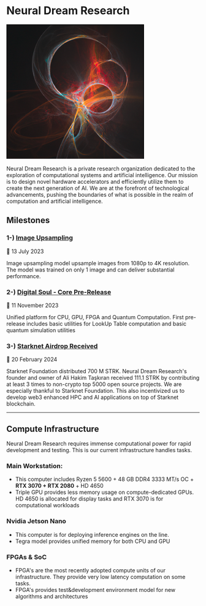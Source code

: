 # Neural Dream Research

![Image](https://github.com/NeuralDreamResearch/NeuralDream/blob/main/NeuralDream%20-%20logo.png?raw=true)

Neural Dream Research is a private research organization dedicated to the exploration of computational systems and artificial intelligence. Our mission is to design novel hardware accelerators and efficiently utilize them to create the next generation of AI. We are at the forefront of technological advancements, pushing the boundaries of what is possible in the realm of computation and artificial intelligence.


## Milestones
### 1-) [Image Upsampling](https://github.com/NeuralDreamResearch/ImageUpsampling)
📅 13 July 2023

Image upsampling model upsample images from 1080p to 4K resolution. The model was trained on only 1 image and can deliver substantial performance.

### 2-) [Digital Soul - Core Pre-Release](https://github.com/NeuralDreamResearch/DigitalSoul)
📅 11 November 2023

Unified platform for CPU, GPU, FPGA and Quantum Computation. First pre-release includes basic utilities for LookUp Table computation and basic quantum simulation utilities

### 3-) [Starknet Airdrop Received](https://www.starknet.io/en/content/starknet-provisions-program)
📅 20 February 2024

Starknet Foundation distributed 700 M STRK. Neural Dream Research's founder and owner of Ali Hakim Taşkıran received 111.1 STRK by contributing at least 3 times to non-crypto top 5000 open source projects. We are especially thankful to Starknet Foundation. This also incentivized us to develop web3 enhanced HPC and AI applications on top of Starknet blockchain.
<hr>


## Compute Infrastructure
   Neural Dream Research requires immense computational power for rapid development and testing. This is our current infrastructure handles tasks.
### Main Workstation:
- This computer includes Ryzen 5 5600 + 48 GB DDR4 3333 MT/s OC + **RTX 3070 + RTX 2080** + HD 4650
- Triple GPU provides less memory usage on compute-dedicated GPUs. HD 4650 is allocated for display tasks and RTX 3070 is for computational workloads
### Nvidia Jetson Nano
- This computer is for deploying inference engines on the line.
- Tegra model provides unified memory for both CPU and GPU
### FPGAs & SoC
- FPGA's are the most recently adopted compute units of our infrastructure. They provide very low latency computation on some tasks.
- FPGA's provides test&development environment model for new algorithms and architectures

